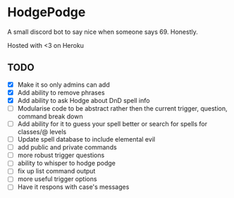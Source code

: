 # HodgePodge

A small discord bot to say nice when someone says 69.
Honestly.

Hosted with <3 on Heroku

## TODO

- [X] Make it so only admins can add
- [X] Add ability to remove phrases
- [X] Add ability to ask Hodge about DnD spell info
- [ ] Modularise code to be abstract rather then the current trigger, question, command break down
- [ ] Add ability for it to guess your spell better or search for spells for classes/@ levels
- [ ] Update spell database to include elemental evil
- [ ] add public and private commands
- [ ] more robust trigger questions
- [ ] ability to whisper to hodge podge
- [ ] fix up list command output
- [ ] more useful trigger options 
- [ ] Have it respons with case's messages
